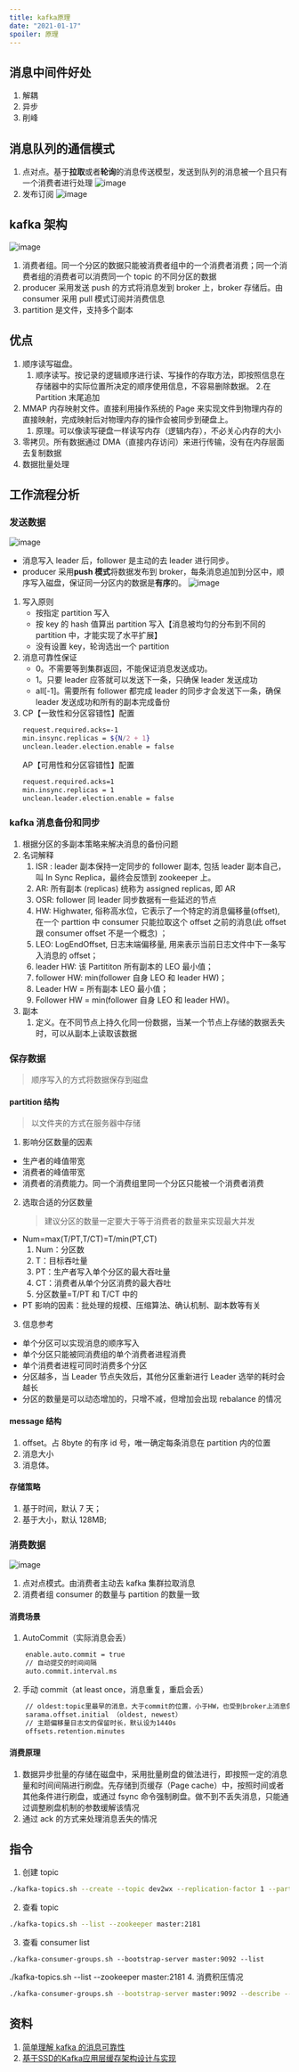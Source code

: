 ```yaml
---
title: kafka原理
date: "2021-01-17"
spoiler: 原理
---
```


## 消息中间件好处

1. 解耦
1. 异步
1. 削峰

## 消息队列的通信模式

1. 点对点。基于**拉取**或者**轮询**的消息传送模型，发送到队列的消息被一个且只有一个消费者进行处理
   ![image](./msg-model1.png)
1. 发布订阅
   ![image](./msg-model2.png)

## kafka 架构

![image](./kafka-architecture.png)

1. 消费者组。同一个分区的数据只能被消费者组中的一个消费者消费；同一个消费者组的消费者可以消费同一个 topic 的不同分区的数据
2. producer 采用发送 push 的方式将消息发到 broker 上，broker 存储后。由 consumer 采用 pull 模式订阅并消费信息
3. partition 是文件，支持多个副本

## 优点

1. 顺序读写磁盘。
   1. 顺序读写。按记录的逻辑顺序进行读、写操作的存取方法，即按照信息在存储器中的实际位置所决定的顺序使用信息，不容易删除数据。 2.在 Partition 末尾追加
2. MMAP 内存映射文件。直接利用操作系统的 Page 来实现文件到物理内存的直接映射，完成映射后对物理内存的操作会被同步到硬盘上。
   1. 原理。可以像读写硬盘一样读写内存（逻辑内存），不必关心内存的大小
3. 零拷贝。所有数据通过 DMA（直接内存访问）来进行传输，没有在内存层面去复制数据
4. 数据批量处理

## 工作流程分析

### 发送数据

![image](./sendMsg.png)

- 消息写入 leader 后，follower 是主动的去 leader 进行同步。
- producer 采用**push 模式**将数据发布到 broker，每条消息追加到分区中，顺序写入磁盘，保证同一分区内的数据是**有序**的。
  ![image](./writeMsg.png)

1. 写入原则
   - 按指定 partition 写入
   - 按 key 的 hash 值算出 partition 写入【消息被均匀的分布到不同的 partition 中，才能实现了水平扩展】
   - 没有设置 key，轮询选出一个 partition
2. 消息可靠性保证
   - 0。不需要等到集群返回，不能保证消息发送成功。
   - 1。只要 leader 应答就可以发送下一条，只确保 leader 发送成功
   - all[-1]。需要所有 follower 都完成 leader 的同步才会发送下一条，确保 leader 发送成功和所有的副本完成备份
3. CP【一致性和分区容错性】配置
   ```bash
   request.required.acks=-1
   min.insync.replicas = ${N/2 + 1}
   unclean.leader.election.enable = false
   ```
   AP【可用性和分区容错性】配置
   ```bash
   request.required.acks=1
   min.insync.replicas = 1
   unclean.leader.election.enable = false
   ```

### kafka 消息备份和同步

1. 根据分区的多副本策略来解决消息的备份问题
2. 名词解释
   1. ISR : leader 副本保持一定同步的 follower 副本, 包括 leader 副本自己，叫 In Sync Replica，最终会反馈到 zookeeper 上。
   1. AR: 所有副本 (replicas) 统称为 assigned replicas, 即 AR
   1. OSR: follower 同 leader 同步数据有一些延迟的节点
   1. HW: Highwater, 俗称高水位，它表示了一个特定的消息偏移量(offset), 在一个 parttion 中 consumer 只能拉取这个 offset 之前的消息(此 offset 跟 consumer offset 不是一个概念) ；
   1. LEO: LogEndOffset, 日志末端偏移量, 用来表示当前日志文件中下一条写入消息的 offset；
   1. leader HW: 该 Partititon 所有副本的 LEO 最小值；
   1. follower HW: min(follower 自身 LEO 和 leader HW)；
   1. Leader HW = 所有副本 LEO 最小值；
   1. Follower HW = min(follower 自身 LEO 和 leader HW)。
3. 副本
    1. 定义。在不同节点上持久化同一份数据，当某一个节点上存储的数据丢失时，可以从副本上读取该数据

### 保存数据

> 顺序写入的方式将数据保存到磁盘

#### partition 结构

> 以文件夹的方式在服务器中存储

1. 影响分区数量的因素

- 生产者的峰值带宽
- 消费者的峰值带宽
- 消费者的消费能力。同一个消费组里同一个分区只能被一个消费者消费

2.  选取合适的分区数量
    > 建议分区的数量一定要大于等于消费者的数量来实现最大并发

- Num=max(T/PT,T/CT)=T/min(PT,CT)
  1. Num：分区数
  2. T：目标吞吐量
  3. PT：生产者写入单个分区的最大吞吐量
  4. CT：消费者从单个分区消费的最大吞吐
  5. 分区数量=T/PT 和 T/CT 中的
- PT 影响的因素：批处理的规模、压缩算法、确认机制、副本数等有关

3. 信息参考

- 单个分区可以实现消息的顺序写入
- 单个分区只能被同消费组的单个消费者进程消费
- 单个消费者进程可同时消费多个分区
- 分区越多，当 Leader 节点失效后，其他分区重新进行 Leader 选举的耗时会越长
- 分区的数量是可以动态增加的，只增不减，但增加会出现 rebalance 的情况

#### message 结构

1. offset。占 8byte 的有序 id 号，唯一确定每条消息在 partition 内的位置
1. 消息大小
1. 消息体。

#### 存储策略

1. 基于时间，默认 7 天；
1. 基于大小，默认 128MB;

### 消费数据

![image](./consumer-msg.png)

1. 点对点模式。由消费者主动去 kafka 集群拉取消息
1. 消费者组 consumer 的数量与 partition 的数量一致

#### 消费场景

1. AutoCommit（实际消息会丢）

```bash
    enable.auto.commit = true
    // 自动提交的时间间隔
    auto.commit.interval.ms
```

2. 手动 commit（at least once，消息重复，重启会丢）

```bash
    // oldest:topic里最早的消息，大于commit的位置，小于HW，也受到broker上消息保留时间和位移影响，不保证一定能消费到topic起始位置的消息
    sarama.offset.initial （oldest, newest）
    // 主题偏移量日志文的保留时长，默认设为1440s
    offsets.retention.minutes
```

#### 消费原理

1. 数据异步批量的存储在磁盘中，采用批量刷盘的做法进行，即按照一定的消息量和时间间隔进行刷盘。先存储到页缓存（Page cache）中，按照时间或者其他条件进行刷盘，或通过 fsync 命令强制刷盘。做不到不丢失消息，只能通过调整刷盘机制的参数缓解该情况
2. 通过 ack 的方式来处理消息丢失的情况

## 指令

1. 创建 topic

```sh
./kafka-topics.sh --create --topic dev2wx --replication-factor 1 --partitions 2 --zookeeper master:2181
```

2. 查看 topic

```sh
./kafka-topics.sh --list --zookeeper master:2181
```

3. 查看 consumer list

```
./kafka-consumer-groups.sh --bootstrap-server master:9092 --list
```

./kafka-topics.sh --list --zookeeper master:2181 4. 消费积压情况

```sh
./kafka-consumer-groups.sh --bootstrap-server master:9092 --describe --group logstash
```

## 资料

1. [简单理解 kafka 的消息可靠性](https://mp.weixin.qq.com/s/T6gCc8OBgyV-yeAg_MUzPQ)
2. [基于SSD的Kafka应用层缓存架构设计与实现](https://blog.csdn.net/MeituanTech/article/details/112645937)
